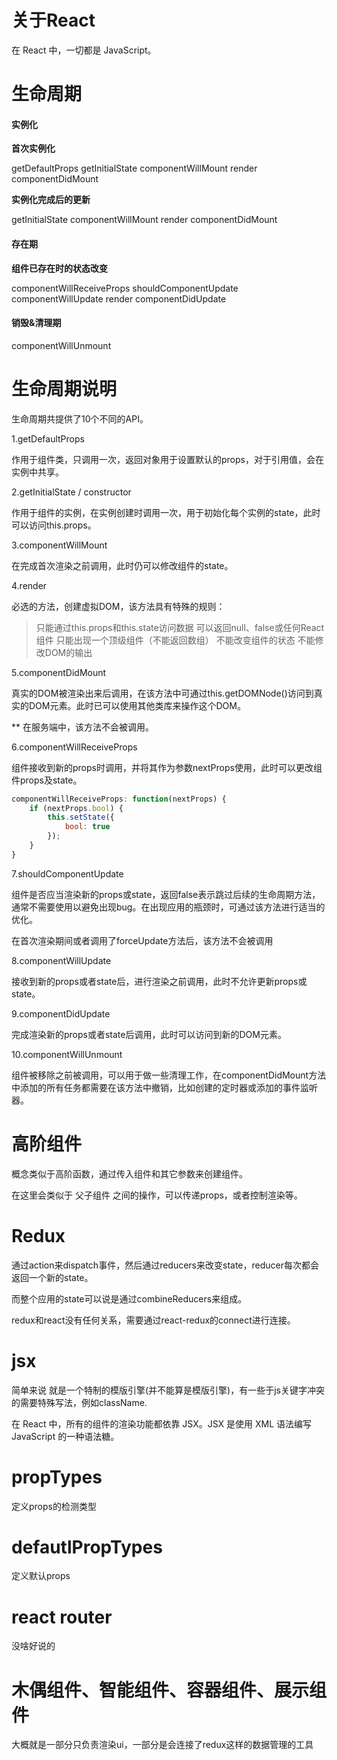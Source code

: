 # 关于React

在 React 中，一切都是 JavaScript。

# 生命周期

#### 实例化

**首次实例化**

getDefaultProps
getInitialState
componentWillMount
render
componentDidMount

**实例化完成后的更新**

getInitialState
componentWillMount
render
componentDidMount


#### 存在期

**组件已存在时的状态改变**

componentWillReceiveProps
shouldComponentUpdate
componentWillUpdate
render
componentDidUpdate


#### 销毁&清理期
componentWillUnmount


# 生命周期说明

生命周期共提供了10个不同的API。

1.getDefaultProps

作用于组件类，只调用一次，返回对象用于设置默认的props，对于引用值，会在实例中共享。

2.getInitialState / constructor

作用于组件的实例，在实例创建时调用一次，用于初始化每个实例的state，此时可以访问this.props。

3.componentWillMount

在完成首次渲染之前调用，此时仍可以修改组件的state。

4.render

必选的方法，创建虚拟DOM，该方法具有特殊的规则：

> 只能通过this.props和this.state访问数据
> 可以返回null、false或任何React组件
> 只能出现一个顶级组件（不能返回数组）
> 不能改变组件的状态
> 不能修改DOM的输出

5.componentDidMount

真实的DOM被渲染出来后调用，在该方法中可通过this.getDOMNode()访问到真实的DOM元素。此时已可以使用其他类库来操作这个DOM。

** 在服务端中，该方法不会被调用。

6.componentWillReceiveProps

组件接收到新的props时调用，并将其作为参数nextProps使用，此时可以更改组件props及state。

```js
componentWillReceiveProps: function(nextProps) {
    if (nextProps.bool) {
        this.setState({
            bool: true
        });
    }
}
```

7.shouldComponentUpdate

组件是否应当渲染新的props或state，返回false表示跳过后续的生命周期方法，通常不需要使用以避免出现bug。在出现应用的瓶颈时，可通过该方法进行适当的优化。

在首次渲染期间或者调用了forceUpdate方法后，该方法不会被调用

8.componentWillUpdate

接收到新的props或者state后，进行渲染之前调用，此时不允许更新props或state。

9.componentDidUpdate

完成渲染新的props或者state后调用，此时可以访问到新的DOM元素。

10.componentWillUnmount

组件被移除之前被调用，可以用于做一些清理工作，在componentDidMount方法中添加的所有任务都需要在该方法中撤销，比如创建的定时器或添加的事件监听器。


# 高阶组件

概念类似于高阶函数，通过传入组件和其它参数来创建组件。

在这里会类似于 父子组件 之间的操作，可以传递props，或者控制渲染等。

# Redux

通过action来dispatch事件，然后通过reducers来改变state，reducer每次都会返回一个新的state。

而整个应用的state可以说是通过combineReducers来组成。

redux和react没有任何关系，需要通过react-redux的connect进行连接。

# jsx

简单来说 就是一个特制的模版引擎(并不能算是模版引擎)，有一些于js关键字冲突的需要特殊写法，例如className.

在 React 中，所有的组件的渲染功能都依靠 JSX。JSX 是使用 XML 语法编写 JavaScript 的一种语法糖。

# propTypes

定义props的检测类型

# defautlPropTypes

定义默认props

# react router 

没啥好说的

# 木偶组件、智能组件、容器组件、展示组件

大概就是一部分只负责渲染ui，一部分是会连接了redux这样的数据管理的工具